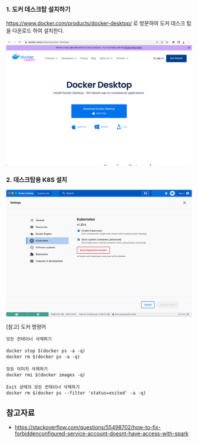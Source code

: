 
### 1. 도커 데스크탑 설치하기 ###

https://www.docker.com/products/docker-desktop/ 로 방문하여 도커 데스크 탑을 다운로드 하여 설치한다.

![](https://github.com/gnosia93/spark-on-eks/blob/main/images/docker-desktop-install.png)


### 2. 데스크탑용 K8S 설치 ###

![](https://github.com/gnosia93/spark-on-eks/blob/main/images/docker-desktop-k8s.png)


[참고] 도커 명령어 
```
모든 컨테이너 삭제하기

docker stop $(docker ps -a -q)
docker rm $(docker ps -a -q)

모든 이미지 삭제하기
docker rmi $(docker images -q)

Exit 상태의 모든 컨테이너 삭제하기
docker rm $(docker ps --filter 'status=exited' -a -q)
```




## 참고자료 ##

* https://stackoverflow.com/questions/55498702/how-to-fix-forbiddenconfigured-service-account-doesnt-have-access-with-spark
